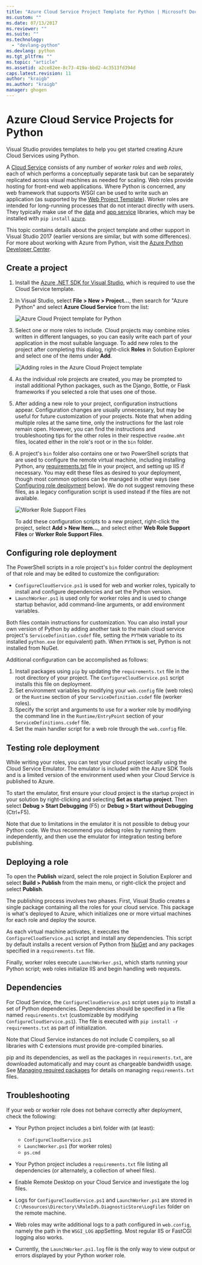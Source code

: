 ```yaml
---
title: "Azure Cloud Service Project Template for Python | Microsoft Docs"
ms.custom: ""
ms.date: 07/13/2017
ms.reviewer: ""
ms.suite: ""
ms.technology: 
  - "devlang-python"
ms.devlang: python
ms.tgt_pltfrm: ""
ms.topic: "article"
ms.assetid: a2ce82ee-8c73-419a-bbd2-4c3513fd394d
caps.latest.revision: 11
author: "kraigb"
ms.author: "kraigb"
manager: ghogen
---
```


# Azure Cloud Service Projects for Python

Visual Studio provides templates to help you get started creating Azure Cloud Services using Python.

A [Cloud Service](http://go.microsoft.com/fwlink/?LinkId=306052) consists of any number of *worker roles* and *web roles*, each of which performs a conceptually separate task but can be separately replicated across visual machines as needed for scaling. Web roles provide hosting for front-end web applications. Where Python is concerned, any web framework that supports WSGI can be used to write such an application (as supported by the [Web Project Template](template-web.md)). Worker roles are intended for long-running processes that do not interact directly with users. They typically make use of the [data](http://go.microsoft.com/fwlink/?LinkId=401571) and [app service](http://go.microsoft.com/fwlink/?LinkId=401572) libraries, which may be installed with `pip install`&nbsp;[`azure`](http://pypi.org/project/azure).

This topic contains details about the project template and other support in Visual Studio 2017 (earlier versions are similar, but with some differences). For more about working with Azure from Python, visit the [Azure Python Developer Center](http://go.microsoft.com/fwlink/?linkid=254360).

## Create a project

1. Install the [Azure .NET SDK for Visual Studio](https://www.visualstudio.com/vs/azure-tools/), which is required to use the Cloud Service template.
1. In Visual Studio, select **File > New > Project...**, then search for "Azure Python" and select **Azure Cloud Service** from the list:

    ![Azure Cloud Project template for Python](media/template-azure-cloud-project.png)

1. Select one or more roles to include. Cloud projects may combine roles written in different languages, so you can easily write each part of your application in the most suitable language. To add new roles to the project after completing this dialog, right-click **Roles** in Solution Explorer and select one of the items under **Add**.

    ![Adding roles in the Azure Cloud Project template](media/template-azure-cloud-service-project-wizard.png)

1. As the individual role projects are created, you may be prompted to install additional Python packages, such as the Django, Bottle, or Flask frameworks if you selected a role that uses one of those.

1. After adding a new role to your project, configuration instructions appear. Configuration changes are usually unnecessary, but may be useful for future customization of your projects. Note that when adding multiple roles at the same time, only the instructions for the last role remain open. However, you can find the instructions and troubleshooting tips for the other roles in their respective `readme.mht` files, located either in the role's root or in the `bin` folder.

1. A project's `bin` folder also contains one or two PowerShell scripts that are used to configure the remote virtual machine, including installing Python, any [requirements.txt](#dependencies) file in your project, and setting up IIS if necessary. You may edit these files as desired to your deployment, though most common options can be managed in other ways (see [Configuring role deployment](#configuring-role-deployment) below). We do not suggest removing these files, as a legacy configuration script is used instead if the files are not available.

    ![Worker Role Support Files](media/template-azure-cloud-service-worker-role-support-files.png)

    To add these configuration scripts to a new project, right-click the project, select **Add > New Item...**, and select either **Web Role Support Files** or **Worker Role Support Files**.
   

## Configuring role deployment

The PowerShell scripts in a role project's `bin` folder control the deployment of that role and may be edited to customize the configuration:

- `ConfigureCloudService.ps1` is used for web and worker roles, typically to install and configure dependencies and set the Python version.
- `LaunchWorker.ps1` is used only for worker roles and is used to change startup behavior, add command-line arguments, or add environment variables.

Both files contain instructions for customization. You can also install your own version of Python by adding another task to the main cloud service project's `ServiceDefinition.csdef` file, setting the `PYTHON` variable to its installed `python.exe` (or equivalent) path. When `PYTHON` is set, Python is not installed from NuGet.

Additional configuration can be accomplished as follows:

1. Install packages using `pip` by updating the `requirements.txt` file in the root directory of your project. The `ConfigureCloudService.ps1` script installs this file on deployment.
1. Set environment variables by modifying your `web.config` file (web roles) or the `Runtime` section of your `ServiceDefinition.csdef` file (worker roles).
1. Specify the script and arguments to use for a worker role by modifying the command line in the `Runtime/EntryPoint` section of your `ServiceDefinitions.csdef` file.
1. Set the main handler script for a web role through the `web.config` file.

## Testing role deployment

While writing your roles, you can test your cloud project locally using the Cloud Service Emulator. The emulator is included with the Azure SDK Tools and is a limited version of the environment used when your Cloud Service is published to Azure.

To start the emulator, first ensure your cloud project is the startup project in your solution by right-clicking and selecting **Set as startup project**. Then select **Debug > Start Debugging** (F5) or **Debug > Start without Debugging** (Ctrl+F5).

Note that due to limitations in the emulator it is not possible to debug your Python code. We thus recommend you debug roles by running them independently, and then use the emulator for integration testing before publishing.


## Deploying a role

To open the **Publish** wizard, select the role project in Solution Explorer and select **Build > Publish** from the main menu, or right-click the project and select **Publish**.

The publishing process involves two phases. First, Visual Studio creates a single package containing all the roles for your cloud service. This package is what's deployed to Azure, which initializes one or more virtual machines for each role and deploy the source.

As each virtual machine activates, it executes the `ConfigureCloudService.ps1` script and install any dependencies. This script by default installs a recent version of Python from [NuGet](https://www.nuget.org/packages?q=Tags%3A%22python%22+Authors%3A%22Python+Software+Foundation%22) and any packages specified in a `requirements.txt` file. 

Finally, worker roles execute `LaunchWorker.ps1`, which starts running your Python script; web roles initialize IIS and begin handling web requests.


## Dependencies

For Cloud Service, the `ConfigureCloudService.ps1` script uses `pip` to install a set of Python dependencies. Dependencies should be specified in a file named `requirements.txt` (customizable by modifying `ConfigureCloudService.ps1`). The file is executed with `pip install -r requirements.txt` as part of initialization.

Note that Cloud Service instances do not include C compilers, so all libraries with C extensions must provide pre-compiled binaries.

pip and its dependencies, as well as the packages in `requirements.txt`, are downloaded automatically and may count as chargeable bandwidth usage. See [Managing required packages](python-environments.md#managing-required-packages) for details on managing `requirements.txt` files.

## Troubleshooting

If your web or worker role does not behave correctly after deployment, check the following:

- Your Python project includes a bin\ folder with (at least):
    - `ConfigureCloudService.ps1`
    - `LaunchWorker.ps1` (for worker roles)
    - `ps.cmd`

- Your Python project includes a `requirements.txt` file listing all dependencies (or alternately, a collection of wheel files).
- Enable Remote Desktop on your Cloud Service and investigate the log files.
- Logs for `ConfigureCloudService.ps1` and `LaunchWorker.ps1` are stored in `C:\Resources\Directory\%RoleId%.DiagnosticStore\LogFiles` folder on the remote machine.
- Web roles may write additional logs to a path configured in `web.config`, namely the path in the `WSGI_LOG` appSetting. Most regular IIS or FastCGI logging also works.
- Currently, the `LaunchWorker.ps1.log` file is the only way to view output or errors displayed by your Python worker role.
